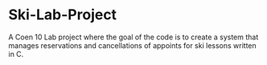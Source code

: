 # Ski-Lab-Project
A Coen 10 Lab project where the goal of the code is to create a system that manages reservations and cancellations of appoints for ski lessons written in C.
